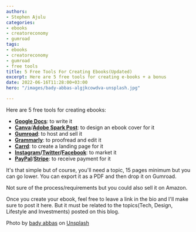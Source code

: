 ```yaml
---
authors:
- Stephen Ajulu
categories:
- ebooks
- creatoreconomy
- gumroad
tags:
- ebooks
- creatoreconomy
- gumroad
- free tools
title: 5 Free Tools For Creating Ebooks(Updated)
excerpt: Here are 5 free tools for creating e-books + a bonus
date: 2022-06-16T11:28:00+03:00
hero: "/images/bady-abbas-algjkcowdva-unsplash.jpg"

---
```

Here are 5 free tools for creating ebooks:

* [**Google Docs**](https://www.google.com/url?sa=t&rct=j&q=&esrc=s&source=web&cd=&cad=rja&uact=8&ved=2ahUKEwjU__3C4OXyAhUFrxoKHbwsD-oQFnoECAYQAQ&url=https%3A%2F%2Fdocs.google.com%2Fdocument%2Fu%2F0%2F&usg=AOvVaw2GSg9qEkTUoGTBtb4uwDkC): to write it
* [**Canva**](https://partner.canva.com/WDLNjM)/[**Adobe Spark Post**](https://spark.adobe.com/sp/): to design an ebook cover for it
* [**Gumroad**](https://stephenajulu.gumroad.com/l/EEnXP): to host and sell it
* [**Grammarly**](https://app.grammarly.com/): to proofread and edit it
* [**Carrd**](https://try.carrd.co/fxxsbw29): to create a landing page for it
* [**Instagram**](https://instagram.com/stephenajulu)**/**[**Twitter**](https://twitter.com/stephenajulu)**/**[**Facebook**](https://facebook.com/stephenajulu): to market it
* [**PayPal**](https://paypal.com)/[**Stripe**](https://stripe.com): to receive payment for it

It's that simple but of course, you'll need a topic, 15 pages minimum but you can go lower. You can export it as a PDF and then drop it on Gumroad.

Not sure of the process/requirements but you could also sell it on Amazon.

Once you create your ebook, feel free to leave a link in the bio and I'll make sure to post it here. But it must be related to the topics(Tech, Design, Lifestyle and Investments) posted on this blog.

Photo by [bady abbas](https://unsplash.com/@bady?utm_source=unsplash&utm_medium=referral&utm_content=creditCopyText) on [Unsplash](https://unsplash.com/s/photos/ebooks?utm_source=unsplash&utm_medium=referral&utm_content=creditCopyText)